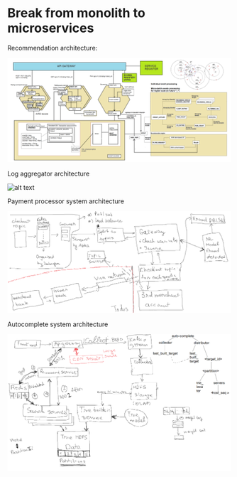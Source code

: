 # Break from monolith to microservices 

Recommendation architecture:

![alt text](https://raw.githubusercontent.com/datnguyenzzz/E_commerce_django/real-time-compute/assets/recommender-service.png)

Log aggregator architecture

![alt text](https://raw.githubusercontent.com/datnguyenzzz/Microservices_architecture/real-time-compute/assets/ELK_multiple_DCs.png)

Payment processor system architecture 

![alt text](https://raw.githubusercontent.com/datnguyenzzz/E_commerce_django/master/assets/payment_service_provider_architecture.png)

Autocomplete system architecture 

![alt text](https://raw.githubusercontent.com/datnguyenzzz/E_commerce_django/auto_complete/assets/auto_complete.png)
